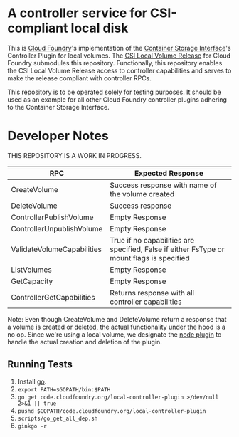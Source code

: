 # A controller service for CSI-compliant local disk

This is [Cloud Foundry](https://github.com/cloudfoundry)'s implementation of the [Container Storage Interface](https://github.com/container-storage-interface/spec/blob/master/spec.md)'s Controller Plugin for local volumes. The [CSI Local Volume Release](https://github.com/cloudfoundry/csi-local-volume-release) for Cloud Foundry submodules this repository. Functionally, this repository enables the CSI Local Volume Release access to controller capabilities and serves to make the release compliant with controller RPCs.

This repository is to be operated solely for testing purposes. It should be used as an example for all other Cloud Foundry controller plugins adhering to the Container Storage Interface.  

# Developer Notes

THIS REPOSITORY IS A WORK IN PROGRESS.

| RPC | Expected Response |
|---|---|
| CreateVolume | Success response with name of the volume created |
| DeleteVolume | Success response |
| ControllerPublishVolume | Empty Response |
| ControllerUnpublishVolume | Empty Response |
| ValidateVolumeCapabilities | True if no capabilities are specified, False if either FsType or mount flags is specified |
| ListVolumes | Empty Response |
| GetCapacity | Empty Response |
| ControllerGetCapabilities | Returns response with all controller capabilities |

Note: Even though CreateVolume and DeleteVolume return a response that a volume is created or deleted, the actual functionality under the hood is a no op. Since we're using a local volume, we designate the [node plugin](https://github.com/cloudfoundry-incubator/local-node-plugin) to handle the actual creation and deletion of the plugin. 

## Running Tests

1. Install [go](https://golang.org/doc/install).
1. ```export PATH=$GOPATH/bin:$PATH```
1. ```go get code.cloudfoundry.org/local-controller-plugin >/dev/null 2>&1 || true```
1. ```pushd $GOPATH/code.cloudfoundry.org/local-controller-plugin```
1. ```scripts/go_get_all_dep.sh```
1. ```ginkgo -r```
